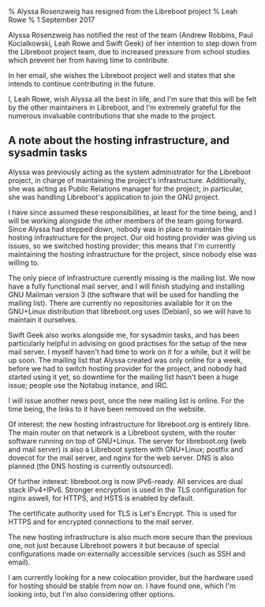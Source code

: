 % Alyssa Rosenzweig has resigned from the Libreboot project
% Leah Rowe
% 1 September 2017

Alyssa Rosenzweig has notified the rest of the team (Andrew Robbins, Paul
Kocialkowski, Leah Rowe and Swift Geek) of her intention to step down from the
Libreboot project team, due to increased pressure from school studies which
prevent her from having time to contribute.

In her email, she wishes the Libreboot project well and states that she intends
to continue contributing in the future.

I, Leah Rowe, wish Alyssa all the best in life, and I'm sure that this will be
felt by the other maintainers in Libreboot, and I'm extremely grateful for the
numerous invaluable contributions that she made to the project.

A note about the hosting infrastructure, and sysadmin tasks
-----------------------------------------------------------

Alyssa was previously acting as the system administrator for the Libreboot
project, in charge of maintaining the project's infrastructure. Additionally,
she was acting as Public Relations manager for the project; in particular, she
was handling Libreboot's application to join the GNU project.

I have since assumed these responsibilities, at least for the time being, and
I will be working alongside the other members of the team going forward.
Since Alyssa had stepped down, nobody was in place to maintain the hosting
infrastructure for the project. Our old hosting provider was giving us issues,
so we switched hosting provider; this means that I'm currently maintaining the
hosting infrastructure for the project, since nobody else was willing to.

The only piece of infrastructure currently missing is the mailing list. We now
have a fully functional mail server, and I will finish studying and installing
GNU Mailman version 3 (the software that will be used for handling the mailing
list). There are currently no repositories available for it on the GNU+Linux
distribution that libreboot.org uses (Debian), so we will have to maintain it
ourselves.

Swift Geek also works alongside me, for sysadmin tasks, and has been
particularly helpful in advising on good practises for the setup of the new
mail server. I myself haven't had time to work on it for a while, but it will
be up soon. The mailing list that Alyssa created was only online for a week,
before we had to switch hosting provider for the project, and nobody had
started using it yet, so downtime for the mailing list hasn't been a huge
issue; people use the Notabug instance, and IRC.

I will issue another news post, once the new mailing list is online. For the
time being, the links to it have been removed on the website.

Of interest: the new hosting infrastructure for libreboot.org is entirely
libre. The main router on that network is a Libreboot system, with the router software
running on top of GNU+Linux. The server for libreboot.org (web and mail server)
is also a Libreboot system with GNU+Linux; postfix and dovecot for the mail
server, and nginx for the web server. DNS is also planned (the DNS hosting is
currently outsourced).

Of further interest: libreboot.org is now IPv6-ready. All services are
dual stack IPv4+IPv6. Stronger encryption is used in the TLS configuration for
nginx aswell, for HTTPS, and HSTS is enabled by default.

The certificate authority used for TLS is Let's Encrypt. This is used for
HTTPS and for encrypted connections to the mail server.

The new hosting infrastructure is also much more secure than the previous one,
not just because Libreboot powers it but because of special configurations made
on externally accessible services (such as SSH and email).

I am currently looking for a new colocation provider, but the hardware used
for hosting should be stable from now on. I have found one, which I'm looking
into, but I'm also considering other options.

